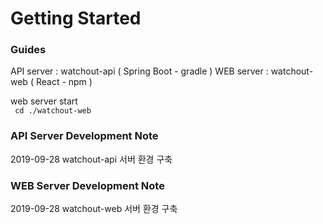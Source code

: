 # Getting Started


### Guides
API server : watchout-api ( Spring Boot - gradle )
WEB server : watchout-web ( React - npm )


web server start </br>
``` cd ./watchout-web```



### API Server Development Note
2019-09-28 watchout-api 서버 환경 구축 

### WEB Server Development Note
2019-09-28 watchout-web 서버 환경 구축